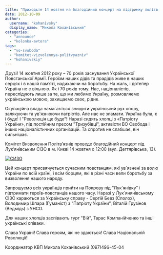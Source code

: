```yaml
---
title: "Приходьте 14 жовтня на благодійний концерт на підтримку політв'язнів під Лук'янівським СІЗО"
date: 2012-10-09
author: 
  username: "kohanivsky"
  display_name: "Микола Коханівський"
categories: 
  - "announce"
  - "kolonka-avtora"
tags: 
  - "vo-svoboda"
  - "komitet-vizvolennya-politvyazniv"
  - "kohanivskiy"
---
```


Друзі! 14 жовтня 2012 року – 70 років заснування Української Повстанської Армії. Героїзм наших дідів та прадідів живе в наших серцях і в нашій пам’яті, надихаючи на боротьбу. На жаль, і дотепер Україна не є вільною. Як і 70 років тому. Нас, націоналістів, переслідують лише за те, що ми любимо Україну, розмовляємо українською мовою, захищаємо своє, рідне.

Окупаційна влада намагається знищити український рух опору, залякуючи та ув'язнюючи патріотів. Але нас не зламати. Україна була, є і буде! І "Революція ще буде"! Наразі сидять хлопці з «Патріоту України», під постійним пресом "Тризубівці", активісти ВО Свобода і інших націоналістичних організацій. Та спротив не слабшає, він сильнішає.

Комітет Визволення Політв’язнів проведе благодійний концерт під Лук’янівським СІЗО в м. Києві 14 жовтня о 12:00 (вул. Дегтярівська, 13).

[![](https://mpz.brovary.org/wp-content/uploads/2012/10/SIZO.png "СИЗО")](https://mpz.brovary.org/wp-content/uploads/2012/10/SIZO.png)

Цей концерт присвячується сучасним повстанцям, які ув\`язнені за волю України по всій країні, і всім борцям, які в різні часи вели боротьбу за визволення нашого народу.

Запрошуємо всіх українців прийти на Покрову під "Лук\`янівку" і підтримати героїв-повстанців нашого часу. Наразі у Лук\`янянівському СІЗО караються за Українську справу - Сергій Бевз (Сполох), Володимир Шпара (Гуманіст) з "Патріоту України", Віталій Грузінов (Ведмідь) з УНСО.

Для наших хлопців заспівають гурт "Вій", Тарас Компанійченко та інші українські співаки.

Слава Україні! Слава героям, які не здаються! Слава Національній Революції!

Координатор КВП Микола Коханівський (097)496-45-04
